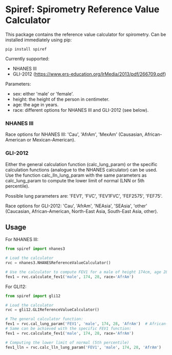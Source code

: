# Spiref: Spirometry Reference Value Calculator
This package contains the reference value calculator for spirometry. Can be installed immediately using pip:
````
pip install spiref
````

Currently supported:
* NHANES III
* GLI-2012 (https://www.ers-education.org/lrMedia/2013/pdf/266709.pdf)

Parameters:

  * sex: either 'male' or 'female'.
  * height: the height of the person in centimeter.
  * age: the age in years.
  * race: different options for NHANES III and GLI-2012 (see below).

### NHANES III 
Race options for NHANES III:  'Cau', 'AfrAm', 'MexAm' (Causasian, African-American or Mexican-American).

### GLI-2012
Either the general calculation function (calc_lung_param) or the specific calculation functions (analogue to the NHANES calculator) can be used.
Use the function calc_lln_lung_param with the same parameters as calc_lung_param to compute the lower limit of normal (LNN or 5th percentile).

Possible lung parameters are: 'FEV1', 'FVC', 'FEV1FVC', 'FEF2575', 'FEF75'.

Race options for GLI-2012: 'Cau', 'AfrAm', 'NEAsia', 'SEAsia', 'other' (Caucasian, African-American, North-East Asia, South-East Asia, other).


## Usage
For NHANES III:
```python
from spiref import nhanes3

# Load the calculator
rvc = nhanes3.NHANESReferenceValueCalculator()

# Use the calculator to compute FEV1 for a male of height 174cm, age 28 of the African-American race.
fev1 = rvc.calculate_fev1('male', 174, 28, race='AfrAm')
```

For GLI12:
```python
from spiref import gli12

# Load the calculator
rvc = gli12.GLIReferenceValueCalculator()

# The general calculator function:
fev1 = rvc.cal_lung_param('FEV1', 'male', 174, 28, 'AfrAm')  # African-American male, height 174 cm, age 28
# Same can be achieved with the specific FEV1 function:
fev1 = rvc.calculate_fev1('male', 174, 28, race='AfrAm')

# Computing the lower limit of normal (5th percentile)
fev1_lln = rvc.calc_lln_lung_param('FEV1', 'male', 174, 28, 'AfrAm')

```

